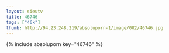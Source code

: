 ```yaml
--- 
layout: sieutv
title: 46746
tags: ["46k"]
thumb: http://94.23.248.219/absoluporn-1/image/002/46746.jpg
---
```

{% include absoluporn key="46746" %} 
